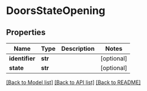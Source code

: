 # DoorsStateOpening

## Properties
Name | Type | Description | Notes
------------ | ------------- | ------------- | -------------
**identifier** | **str** |  | [optional] 
**state** | **str** |  | [optional] 

[[Back to Model list]](../../README.md#documentation-for-models) [[Back to API list]](../../README.md#documentation-for-api-endpoints) [[Back to README]](../../README.md)


